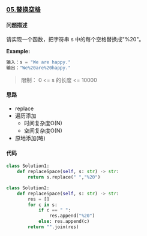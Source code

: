 ### [05.替换空格](https://leetcode-cn.com/problems/ti-huan-kong-ge-lcof/)

#### 问题描述
请实现一个函数，把字符串 s 中的每个空格替换成"%20"。

**Example:**
```python
输入：s = "We are happy."
输出："We%20are%20happy."
```
>限制：
0 <= s 的长度 <= 10000

#### 思路
- replace
- 遍历添加
  - 时间复杂度O(N)
  - 空间复杂度O(N)
- 原地添加(略)

#### 代码

```python
class Solution1:
    def replaceSpace(self, s: str) -> str:
        return s.replace(" ","%20")
```

```python
class Solution2:
    def replaceSpace(self, s: str) -> str:
        res = []
        for c in s:
            if c == " ":
                res.append("%20")
            else: res.append(c)
        return "".join(res)
```
